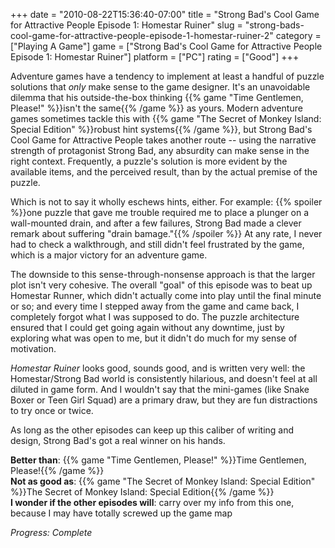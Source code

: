 +++
date = "2010-08-22T15:36:40-07:00"
title = "Strong Bad's Cool Game for Attractive People Episode 1: Homestar Ruiner"
slug = "strong-bads-cool-game-for-attractive-people-episode-1-homestar-ruiner-2"
category = ["Playing A Game"]
game = ["Strong Bad's Cool Game for Attractive People Episode 1: Homestar Ruiner"]
platform = ["PC"]
rating = ["Good"]
+++

Adventure games have a tendency to implement at least a handful of puzzle solutions that <i>only</i> make sense to the game designer.  It's an unavoidable dilemma that his outside-the-box thinking {{% game "Time Gentlemen, Please!" %}}isn't the same{{% /game %}} as yours.  Modern adventure games sometimes tackle this with {{% game "The Secret of Monkey Island: Special Edition" %}}robust hint systems{{% /game %}}, but Strong Bad's Cool Game for Attractive People takes another route -- using the narrative strength of protagonist Strong Bad, any absurdity can make sense in the right context.  Frequently, a puzzle's solution is more evident by the available items, and the perceived result, than by the actual premise of the puzzle.

Which is not to say it wholly eschews hints, either.  For example: {{% spoiler %}}one puzzle that gave me trouble required me to place a plunger on a wall-mounted drain, and after a few failures, Strong Bad made a clever remark about suffering "drain bamage."{{% /spoiler %}}  At any rate, I never had to check a walkthrough, and still didn't feel frustrated by the game, which is a major victory for an adventure game.

The downside to this sense-through-nonsense approach is that the larger plot isn't very cohesive.  The overall "goal" of this episode was to beat up Homestar Runner, which didn't actually come into play until the final minute or so; and every time I stepped away from the game and came back, I completely forgot what I was supposed to do.  The puzzle architecture ensured that I could get going again without any downtime, just by exploring what was open to me, but it didn't do much for my sense of motivation.

<i>Homestar Ruiner</i> looks good, sounds good, and is written very well: the Homestar/Strong Bad world is consistently hilarious, and doesn't feel at all diluted in game form.  And I wouldn't say that the mini-games (like Snake Boxer or Teen Girl Squad) are a primary draw, but they are fun distractions to try once or twice.

As long as the other episodes can keep up this caliber of writing and design, Strong Bad's got a real winner on his hands.

<b>Better than</b>: {{% game "Time Gentlemen, Please!" %}}Time Gentlemen, Please!{{% /game %}}  
<b>Not as good as</b>: {{% game "The Secret of Monkey Island: Special Edition" %}}The Secret of Monkey Island: Special Edition{{% /game %}}  
<b>I wonder if the other episodes will</b>: carry over my info from this one, because I may have totally screwed up the game map

<i>Progress: Complete</i>